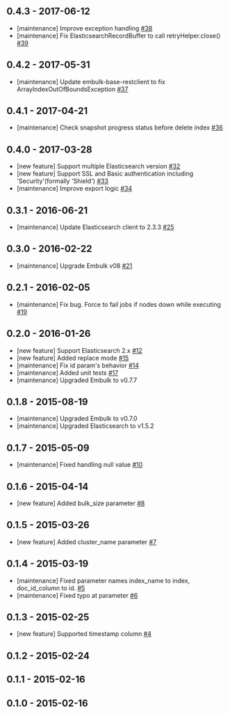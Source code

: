 ## 0.4.3 - 2017-06-12

* [maintenance] Improve exception handling [#38](https://github.com/muga/embulk-output-elasticsearch/pull/38)
* [maintenance] Fix ElasticsearchRecordBuffer to call retryHelper.close() [#39](https://github.com/muga/embulk-output-elasticsearch/pull/39)

## 0.4.2 - 2017-05-31

* [maintenance] Update embulk-base-restclient to fix ArrayIndexOutOfBoundsException [#37](https://github.com/muga/embulk-output-elasticsearch/pull/37)

## 0.4.1 - 2017-04-21

* [maintenance] Check snapshot progress status before delete index [#36](https://github.com/muga/embulk-output-elasticsearch/pull/36)

## 0.4.0 - 2017-03-28

* [new feature] Support multiple Elasticsearch version [#32](https://github.com/muga/embulk-output-elasticsearch/pull/32)
* [new feature] Support SSL and Basic authentication including 'Security'(formally 'Shield') [#33](https://github.com/muga/embulk-output-elasticsearch/pull/33)
* [maintenance] Improve export logic [#34](https://github.com/muga/embulk-output-elasticsearch/pull/34)

## 0.3.1 - 2016-06-21

* [maintenance] Update Elasticsearch client to 2.3.3 [#25](https://github.com/muga/embulk-output-elasticsearch/pull/25)

## 0.3.0 - 2016-02-22

* [maintenance] Upgrade Embulk v08 [#21](https://github.com/muga/embulk-output-elasticsearch/pull/21)

## 0.2.1 - 2016-02-05

* [maintenance] Fix bug. Force to fail jobs if nodes down while executing [#19](https://github.com/muga/embulk-output-elasticsearch/pull/19)

## 0.2.0 - 2016-01-26

* [new feature] Support Elasticsearch 2.x [#12](https://github.com/muga/embulk-output-elasticsearch/pull/12)
* [new feature] Added replace mode [#15](https://github.com/muga/embulk-output-elasticsearch/pull/15)
* [maintenance] Fix id param's behavior [#14](https://github.com/muga/embulk-output-elasticsearch/pull/14)
* [maintenance] Added unit tests [#17](https://github.com/muga/embulk-output-elasticsearch/pull/17)
* [maintenance] Upgraded Embulk to v0.7.7

## 0.1.8 - 2015-08-19

* [maintenance] Upgraded Embulk to v0.7.0
* [maintenance] Upgraded Elasticsearch to v1.5.2

## 0.1.7 - 2015-05-09

* [maintenance] Fixed handling null value [#10](https://github.com/muga/embulk-output-elasticsearch/pull/10)

## 0.1.6 - 2015-04-14

* [new feature] Added bulk_size parameter [#8](https://github.com/muga/embulk-output-elasticsearch/pull/8)

## 0.1.5 - 2015-03-26

* [new feature] Added cluster_name parameter [#7](https://github.com/muga/embulk-output-elasticsearch/pull/7)

## 0.1.4 - 2015-03-19

* [maintenance] Fixed parameter names index_name to index, doc_id_column to id. [#5](https://github.com/muga/embulk-output-elasticsearch/pull/5)
* [maintenance] Fixed typo at parameter [#6](https://github.com/muga/embulk-output-elasticsearch/pull/6)

## 0.1.3 - 2015-02-25

* [new feature] Supported timestamp column [#4](https://github.com/muga/embulk-output-elasticsearch/pull/4)

## 0.1.2 - 2015-02-24

## 0.1.1 - 2015-02-16

## 0.1.0 - 2015-02-16
